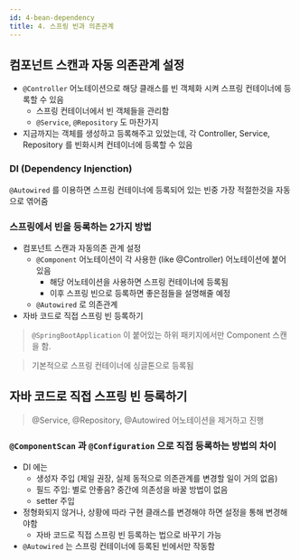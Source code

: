 ```yaml
---
id: 4-bean-dependency
title: 4. 스프링 빈과 의존관계
---
```


## 컴포넌트 스캔과 자동 의존관계 설정

- `@Controller` 어노테이션으로 해당 클래스를 빈 객체화 시켜 스프링 컨테이너에 등록할 수 있음
  - 스프링 컨테이너에서 빈 객체들을 관리함
  - `@Service`, `@Repository` 도 마찬가지
- 지금까지는 객체를 생성하고 등록해주고 있었는데, 각 Controller, Service, Repository 를 빈화시켜 컨테이너에 등록할 수 있음

### DI (Dependency Injenction)

`@Autowired` 를 이용하면 스프링 컨테이너에 등록되어 있는 빈중 가장 적절한것을 자동으로 엮어줌

### 스프링에서 빈을 등록하는 2가지 방법

- 컴포넌트 스캔과 자동의존 관계 설정
  - `@Component` 어노테이션이 각 사용한 (like @Controller) 어노테이션에 붙어 있음
    - 해당 어노테이션을 사용하면 스프링 컨테이너에 등록됨
    - 이후 스프링 빈으로 등록하면 좋은점들을 설명해줄 예정
  - `@Autowired` 로 의존관계
- 자바 코드로 직접 스프링 빈 등록하기

> `@SpringBootApplication` 이 붙어있는 하위 패키지에서만 Component 스캔을 함.

> 기본적으로 스프링 컨테이너에 싱글톤으로 등록됨

## 자바 코드로 직접 스프링 빈 등록하기

> @Service, @Repository, @Autowired 어노테이션을 제거하고 진행

### `@ComponentScan` 과 `@Configuration` 으로 직접 등록하는 방법의 차이

- DI 에는
  - 생성자 주입 (제일 권장, 실제 동적으로 의존관계를 변경할 일이 거의 없음)
  - 필드 주입: 별로 안좋음? 중간에 의존성을 바꿀 방법이 없음
  - setter 주입
- 정형화되지 않거나, 상황에 따라 구현 클래스를 변경해야 하면 설정을 통해 변경해야함
  - 자바 코드로 직접 스프링 빈 등록하는 법으로 바꾸기 가능
- `@Autowired` 는 스프링 컨테이너에 등록된 빈에서만 작동함